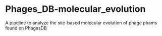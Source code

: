 # Phages_DB-molecular_evolution
A pipeline to analyze the site-based molecular evolution of phage phams found on PhagesDB
